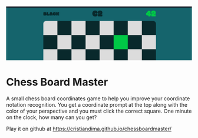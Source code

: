 ![chess-board-master](chessboardmaster.png)

# Chess Board Master

A small chess board coordinates game to help you improve your coordinate notation recognition. You get a coordinate prompt at the top along with the color of your perspective and you must click the correct square. One minute on the clock, how many can you get?

Play it on github at https://cristiandima.github.io/chessboardmaster/
